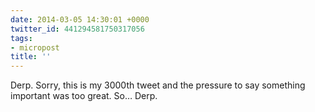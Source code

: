 ```yaml
---
date: 2014-03-05 14:30:01 +0000
twitter_id: 441294581750317056
tags:
- micropost
title: ''
---
```


Derp. Sorry, this is my 3000th tweet and the pressure to say something important was too great. So… Derp.
